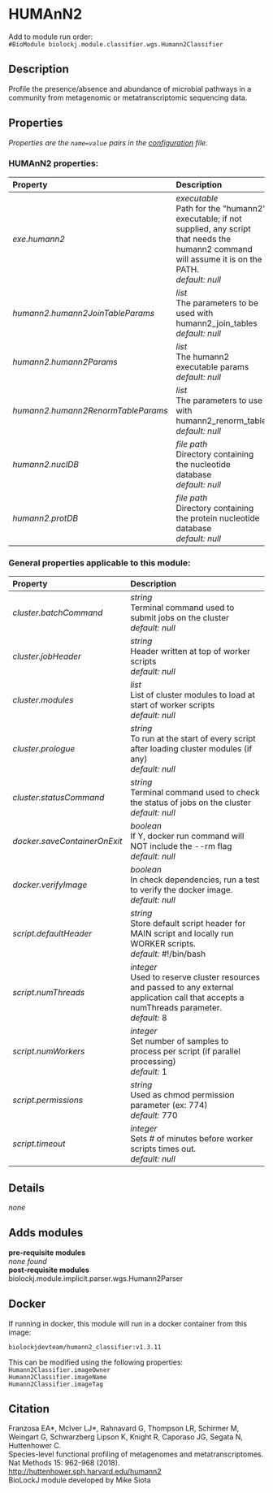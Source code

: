 # HUMAnN2
Add to module run order:                    
`#BioModule biolockj.module.classifier.wgs.Humann2Classifier`

## Description 
Profile the presence/absence and abundance of microbial pathways in a community from metagenomic or metatranscriptomic sequencing data.

## Properties 
*Properties are the `name=value` pairs in the [configuration](../../../Configuration#properties) file.*                   

### HUMAnN2 properties: 
| Property| Description |
| :--- | :--- |
| *exe.humann2* | _executable_ <br>Path for the "humann2" executable; if not supplied, any script that needs the humann2 command will assume it is on the PATH.<br>*default:*  *null* |
| *humann2.humann2JoinTableParams* | _list_ <br>The parameters to be used with humann2_join_tables<br>*default:*  *null* |
| *humann2.humann2Params* | _list_ <br>The humann2 executable params<br>*default:*  *null* |
| *humann2.humann2RenormTableParams* | _list_ <br>The parameters to use with humann2_renorm_table<br>*default:*  *null* |
| *humann2.nuclDB* | _file path_ <br>Directory containing the nucleotide database<br>*default:*  *null* |
| *humann2.protDB* | _file path_ <br>Directory containing the protein nucleotide database<br>*default:*  *null* |

### General properties applicable to this module: 
| Property| Description |
| :--- | :--- |
| *cluster.batchCommand* | _string_ <br>Terminal command used to submit jobs on the cluster<br>*default:*  *null* |
| *cluster.jobHeader* | _string_ <br>Header written at top of worker scripts<br>*default:*  *null* |
| *cluster.modules* | _list_ <br>List of cluster modules to load at start of worker scripts<br>*default:*  *null* |
| *cluster.prologue* | _string_ <br>To run at the start of every script after loading cluster modules (if any)<br>*default:*  *null* |
| *cluster.statusCommand* | _string_ <br>Terminal command used to check the status of jobs on the cluster<br>*default:*  *null* |
| *docker.saveContainerOnExit* | _boolean_ <br>If Y, docker run command will NOT include the --rm flag<br>*default:*  *null* |
| *docker.verifyImage* | _boolean_ <br>In check dependencies, run a test to verify the docker image.<br>*default:*  *null* |
| *script.defaultHeader* | _string_ <br>Store default script header for MAIN script and locally run WORKER scripts.<br>*default:*  #!/bin/bash |
| *script.numThreads* | _integer_ <br>Used to reserve cluster resources and passed to any external application call that accepts a numThreads parameter.<br>*default:*  8 |
| *script.numWorkers* | _integer_ <br>Set number of samples to process per script (if parallel processing)<br>*default:*  1 |
| *script.permissions* | _string_ <br>Used as chmod permission parameter (ex: 774)<br>*default:*  770 |
| *script.timeout* | _integer_ <br>Sets # of minutes before worker scripts times out.<br>*default:*  *null* |

## Details 
*none*

## Adds modules 
**pre-requisite modules**                    
*none found*                   
**post-requisite modules**                    
biolockj.module.implicit.parser.wgs.Humann2Parser                   

## Docker 
If running in docker, this module will run in a docker container from this image:<br>
```
biolockjdevteam/humann2_classifier:v1.3.11
```
This can be modified using the following properties:<br>
`Humann2Classifier.imageOwner`<br>
`Humann2Classifier.imageName`<br>
`Humann2Classifier.imageTag`<br>

## Citation 
Franzosa EA*, McIver LJ*, Rahnavard G, Thompson LR, Schirmer M, Weingart G, Schwarzberg Lipson K, Knight R, Caporaso JG, Segata N, Huttenhower C.                    
Species-level functional profiling of metagenomes and metatranscriptomes. Nat Methods 15: 962-968 (2018).                   
http://huttenhower.sph.harvard.edu/humann2                   
BioLockJ module developed by Mike Siota

